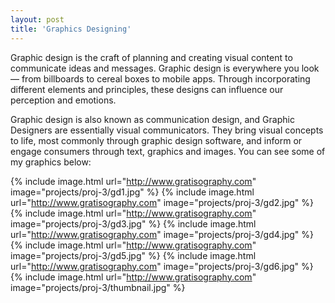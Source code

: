 ```yaml
---
layout: post
title: 'Graphics Designing'
---
```


Graphic design is the craft of planning and creating visual content to communicate ideas and messages. Graphic design is everywhere you look — from billboards to cereal boxes to mobile apps. Through incorporating different elements and principles, these designs can influence our perception and emotions.

Graphic design is also known as communication design, and Graphic Designers are essentially visual communicators. They bring visual concepts to life, most commonly through graphic design software, and inform or engage consumers through text, graphics and images. You can see some of my graphics below:

{% include image.html url="http://www.gratisography.com" image="projects/proj-3/gd1.jpg" %}
{% include image.html url="http://www.gratisography.com" image="projects/proj-3/gd2.jpg" %}
{% include image.html url="http://www.gratisography.com" image="projects/proj-3/gd3.jpg" %}
{% include image.html url="http://www.gratisography.com" image="projects/proj-3/gd4.jpg" %}
{% include image.html url="http://www.gratisography.com" image="projects/proj-3/gd5.jpg" %}
{% include image.html url="http://www.gratisography.com" image="projects/proj-3/gd6.jpg" %}
{% include image.html url="http://www.gratisography.com" image="projects/proj-3/thumbnail.jpg" %}
